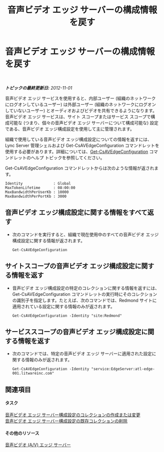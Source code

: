﻿---
title: 音声ビデオ エッジ サーバーの構成情報を戻す
TOCTitle: 音声ビデオ エッジ サーバーの構成情報を戻す
ms:assetid: b041f5a4-2387-4075-846c-ec4f99640903
ms:mtpsurl: https://technet.microsoft.com/ja-jp/library/JJ721850(v=OCS.15)
ms:contentKeyID: 49887103
ms.date: 05/19/2016
mtps_version: v=OCS.15
ms.translationtype: HT
---

# 音声ビデオ エッジ サーバーの構成情報を戻す

 

_**トピックの最終更新日:** 2012-11-01_

音声ビデオ エッジ サービスを使用すると、内部ユーザー (組織のネットワークにログオンしているユーザー) は外部ユーザー (組織のネットワークにログオンしていないユーザー) とオーディオおよびビデオを共有できるようになります。音声ビデオ エッジ サービスは、サイト スコープまたはサービス スコープで構成可能な (つまり、個々の音声ビデオ エッジ サーバーについて構成可能な) 設定である、音声ビデオ エッジ構成設定を使用して主に管理されます。

組織で使用している音声ビデオ エッジ構成設定についての情報を返すには、Lync Server 管理シェルおよび Get-CsAVEdgeConfiguration コマンドレットを使用する必要があります。詳細については、[Get-CsAVEdgeConfiguration](get-csavedgeconfiguration.md) コマンドレットのヘルプ トピックを参照してください。

Get-CsAVEdgeConfiguration コマンドレットからは次のような情報が返されます。

    Identity              : Global
    MaxTokenLifetime      : 08:00:00
    MaxBandwidthPerUserKb : 10000
    MaxBandwidthPerPortKb : 3000

## 音声ビデオ エッジ構成設定に関する情報をすべて返す

  - 次のコマンドを実行すると、組織で現在使用中のすべての音声ビデオ エッジ構成設定に関する情報が返されます。
    
        Get-CsAVEdgeConfiguration

## サイトスコープの音声ビデオ エッジ構成設定に関する情報を返す

  - 音声ビデオ エッジ構成設定の特定のコレクションに関する情報を返すには、Get-CsAVEdgeConfiguration コマンドレットの実行時にそのコレクションの識別子を指定します。たとえば、次のコマンドでは、Redmond サイトに適用されている設定に関する情報のみが返されます。
    
        Get-CsAVEdgeConfiguration -Identity "site:Redmond"

## サービススコープの音声ビデオ エッジ構成設定に関する情報を返す

  - 次のコマンドでは、特定の音声ビデオ エッジ サーバーに適用された設定に関する情報のみが返されます。
    
        Get-CsAVEdgeConfiguration -Identity "service:EdgeServer:atl-edge-001.litwareinc.com"

## 関連項目

#### タスク

[音声ビデオ エッジ サーバー構成設定のコレクションの作成または変更](lync-server-2013-create-or-modify-a-collection-of-a-v-edge-server-configuration-settings.md)  
[音声ビデオ エッジ サーバー構成設定の既存コレクションの削除](lync-server-2013-delete-an-existing-collection-of-a-v-edge-server-configuration-settings.md)  

#### その他のリソース

[音声ビデオ (A/V) エッジ サーバー](lync-server-2013-audio-video-a-v-edge-servers.md)

